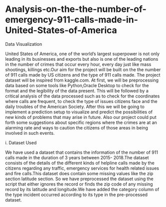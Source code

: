 # Analysis-on-the-the-number-of-emergency-911-calls-made-in-United-States-of-America
Data Visualization

United States of America, one of the world’s largest superpower is not only leading in its businesses and exports but also is one of the leading nations in the number of crimes that occur every hour, every day just like mass shootings, killings etc.Our aim for the project will be built on the the number of 911 calls made by US citizens and the type of 911 calls made. The project dataset will be inspired from kaggle.com. At first, we will be preprocessing data based on some tools like Python,Oracle Desktop to check for the format and the legibility of the data present. This will be followed by a critical analysis of the data processed such as to check for the coordinates where calls are frequent, to check the type of issues citizens face and the daily troubles of the American Society. After this we will be going to implement a prediction setup to visualize and predict the possibilities of new kinds of problems that may arise in future. Also our project could put forth some suggestions about specific regions where the crimes are at an alarming rate and ways to caution the citizens of those areas in being involved in such events.






i. Dataset Used


We have used a dataset that contains the information of the number of 911 calls made in the duration of 3 years between 2015- 2018.The dataset consists of the details of the different kinds of helpline calls made by the citizens regarding any traffic, emergency services for health related issues and fire calls.This dataset does contain some missing values like the zip section latitude section. So we have preprocessed the dataset using the script that either ignores the record or finds the zip code of any missing record by its latitude and longitude.We have added the category column of the type incident occurred according to its type in the pre-processed dataset.
 
